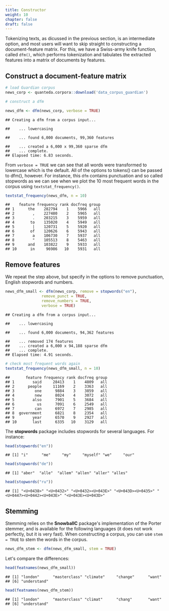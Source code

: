 ```yaml
---
title: Constructor
weight: 10
chapter: false
draft: false
---
```




Tokenizing texts, as dicussed in the previous section, is an intermediate option, and most users will want to skip straight to constructing a document-feature matrix. For this, we have a Swiss-army knife function, called `dfm()`, which performs tokenization and tabulates the extracted features into a matrix of documents by features. 


## Construct a document-feature matrix


```r
# load Guardian corpus
news_corp <- quanteda.corpora::download('data_corpus_guardian')

# construct a dfm

news_dfm <- dfm(news_corp, verbose = TRUE)
```

```
## Creating a dfm from a corpus input...
```

```
##    ... lowercasing
```

```
##    ... found 6,000 documents, 99,360 features
```

```
##    ... created a 6,000 x 99,360 sparse dfm
##    ... complete. 
## Elapsed time: 6.83 seconds.
```

From `verbose = TRUE` we can see that all words were transformed to lowercase which is the default. All of the options to tokens() can be passed to dfm(), however. For instance, this `dfm` contains punctuation and so called stopwords as we can see when we plot the 10 most frequent words in the corpus using `textstat_frequency()`. 


```r
textstat_frequency(news_dfm, n = 10)
```

```
##    feature frequency rank docfreq group
## 1      the    282794    1    5966   all
## 2        ,    227480    2    5965   all
## 3        .    203215    3    5959   all
## 4       to    135020    4    5949   all
## 5        |    120731    5    5920   all
## 6       of    120626    6    5943   all
## 7        a    106730    7    5937   all
## 8        "    105513    8    5463   all
## 9      and    103822    9    5933   all
## 10      in     96986   10    5931   all
```

## Remove features

We repeat the step above, but specify in the options to remove punctuation, English stopwords and numbers.


```r
news_dfm_small <- dfm(news_corp, remove = stopwords("en"),
                remove_punct = TRUE,
                remove_numbers = TRUE,
                verbose = TRUE)
```

```
## Creating a dfm from a corpus input...
```

```
##    ... lowercasing
```

```
##    ... found 6,000 documents, 94,362 features
```

```
##    ... removed 174 features
##    ... created a 6,000 x 94,188 sparse dfm
##    ... complete. 
## Elapsed time: 4.91 seconds.
```

```r
# check most frequent words again
textstat_frequency(news_dfm_small, n = 10)
```

```
##       feature frequency rank docfreq group
## 1        said     28413    1    4809   all
## 2      people     11169    2    3363   all
## 3         one      9884    3    3859   all
## 4         new      8024    4    3072   all
## 5        also      7901    5    3684   all
## 6          us      7091    6    2549   all
## 7         can      6972    7    2985   all
## 8  government      6821    8    2354   all
## 9        year      6570    9    2927   all
## 10       last      6335   10    3129   all
```

The **stopwords** package includes stopwords for several languages. For instance:


```r
head(stopwords("en"))
```

```
## [1] "i"      "me"     "my"     "myself" "we"     "our"
```

```r
head(stopwords("de"))
```

```
## [1] "aber"  "alle"  "allem" "allen" "aller" "alles"
```

```r
head(stopwords("ru"))
```

```
## [1] "<U+0438>" "<U+0432>" "<U+0432><U+043E>" "<U+043D><U+0435>" "<U+0447><U+0442><U+043E>" "<U+043E><U+043D>"
```


## Stemming

Stemming relies on the **SnowballC** package's implementation of the Porter stemmer, and is available for the following languages (it does not work perfectly, but it is very fast). When constructing a corpus, you can use `stem = TRUE` to stem the words in the corpus.


```r
news_dfm_stem <- dfm(news_dfm_small, stem = TRUE)
```

Let's compare the differences:


```r
head(featnames(news_dfm_small))
```

```
## [1] "london"      "masterclass" "climate"     "change"      "want"       
## [6] "understand"
```

```r
head(featnames(news_dfm_stem))
```

```
## [1] "london"      "masterclass" "climat"      "chang"       "want"       
## [6] "understand"
```





